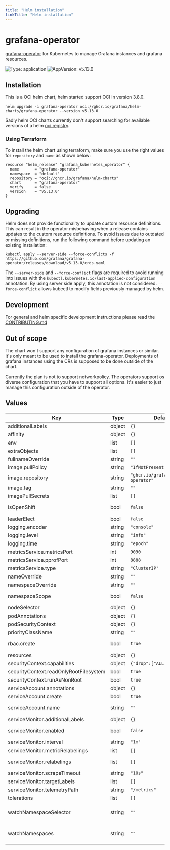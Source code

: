 ```yaml
---
title: "Helm installation"
linkTitle: "Helm installation"
---
```


# grafana-operator

[grafana-operator](https://github.com/grafana/grafana-operator) for Kubernetes to manage Grafana instances and grafana resources.

![Type: application](https://img.shields.io/badge/Type-application-informational?style=flat-square) ![AppVersion: v5.13.0](https://img.shields.io/badge/AppVersion-v5.13.0-informational?style=flat-square)

## Installation

This is a OCI helm chart, helm started support OCI in version 3.8.0.

```shell
helm upgrade -i grafana-operator oci://ghcr.io/grafana/helm-charts/grafana-operator --version v5.13.0
```

Sadly helm OCI charts currently don't support searching for available versions of a helm [oci registry](https://github.com/helm/helm/issues/11000).

### Using Terraform

To install the helm chart using terraform, make sure you use the right values for `repository` and `name` as shown below:

```hcl
resource "helm_release" "grafana_kubernetes_operator" {
  name       = "grafana-operator"
  namespace  = "default"
  repository = "oci://ghcr.io/grafana/helm-charts"
  chart      = "grafana-operator"
  verify     = false
  version    = "v5.13.0"
}
```

## Upgrading

Helm does not provide functionality to update custom resource definitions. This can result in the operator misbehaving when a release contains updates to the custom resource definitions.
To avoid issues due to outdated or missing definitions, run the following command before updating an existing installation:

```shell
kubectl apply --server-side --force-conflicts -f https://github.com/grafana/grafana-operator/releases/download/v5.13.0/crds.yaml
```

The `--server-side` and `--force-conflict` flags are required to avoid running into issues with the `kubectl.kubernetes.io/last-applied-configuration` annotation.
By using server side apply, this annotation is not considered. `--force-conflict` allows kubectl to modify fields previously managed by helm.

## Development

For general and helm specific development instructions please read the [CONTRIBUTING.md](../../../CONTRIBUTING.md)

## Out of scope

The chart won't support any configuration of grafana instances or similar. It's only meant to be used to install the grafana-operator.
Deployments of grafana instances using the CRs is supposed to be done outside of the chart.

Currently the plan is not to support networkpolicy. The operators support os diverse configuration that you have to support all options.
It's easier to just manage this configuration outside of the operator.

## Values

| Key | Type | Default | Description |
|-----|------|---------|-------------|
| additionalLabels | object | `{}` | additional labels to add to all resources |
| affinity | object | `{}` | pod affinity |
| env | list | `[]` | Additional environment variables |
| extraObjects | list | `[]` | Array of extra K8s objects to deploy |
| fullnameOverride | string | `""` | Overrides the fully qualified app name. |
| image.pullPolicy | string | `"IfNotPresent"` | The image pull policy to use in grafana operator container |
| image.repository | string | `"ghcr.io/grafana/grafana-operator"` | grafana operator image repository |
| image.tag | string | `""` | Overrides the image tag whose default is the chart appVersion. |
| imagePullSecrets | list | `[]` | image pull secrets |
| isOpenShift | bool | `false` | Determines if the target cluster is OpenShift. Additional rbac permissions for routes will be added on OpenShift |
| leaderElect | bool | `false` | If you want to run multiple replicas of the grafana-operator, this is not recommended. |
| logging.encoder | string | `"console"` | Log encoding (one of 'json' or 'console') |
| logging.level | string | `"info"` | Configure the verbosity of logging. Can be one of 'debug', 'info', 'error' |
| logging.time | string | `"epoch"` | Time encoding (one of 'epoch', 'millis', 'nano', 'iso8601', 'rfc3339' or 'rfc3339nano'). |
| metricsService.metricsPort | int | `9090` | metrics service port |
| metricsService.pprofPort | int | `8888` | port for the pprof profiling endpoint |
| metricsService.type | string | `"ClusterIP"` | metrics service type |
| nameOverride | string | `""` | Overrides the name of the chart. |
| namespaceOverride | string | `""` | Overrides the namespace name. |
| namespaceScope | bool | `false` | If the operator should run in namespace-scope or not, if true the operator will only be able to manage instances in the same namespace |
| nodeSelector | object | `{}` | pod node selector |
| podAnnotations | object | `{}` | pod annotations |
| podSecurityContext | object | `{}` | pod security context |
| priorityClassName | string | `""` | pod priority class name |
| rbac.create | bool | `true` | Specifies whether to create the ClusterRole and ClusterRoleBinding. If "namespaceScope" is true or "watchNamespaces" is set, this will create Role and RoleBinding instead. |
| resources | object | `{}` | grafana operator container resources |
| securityContext.capabilities | object | `{"drop":["ALL"]}` | grafana operator does not require default capabilities |
| securityContext.readOnlyRootFilesystem | bool | `true` | Allow writing to filesystem |
| securityContext.runAsNonRoot | bool | `true` | Force user to not be root |
| serviceAccount.annotations | object | `{}` | Annotations to add to the service account |
| serviceAccount.create | bool | `true` | Specifies whether a service account should be created |
| serviceAccount.name | string | `""` | The name of the service account to use. If not set and create is true, a name is generated using the fullname template |
| serviceMonitor.additionalLabels | object | `{}` | Set of labels to transfer from the Kubernetes Service onto the target |
| serviceMonitor.enabled | bool | `false` | Used with Prometheus Operator When true Create a ServiceMonitor to enable metric scraping |
| serviceMonitor.interval | string | `"1m"` | Set how frequently Prometheus should scrape |
| serviceMonitor.metricRelabelings | list | `[]` | MetricRelabelConfigs to apply to samples before ingestion |
| serviceMonitor.relabelings | list | `[]` | Set relabel_configs as per https://prometheus.io/docs/prometheus/latest/configuration/configuration/#relabel_config |
| serviceMonitor.scrapeTimeout | string | `"10s"` | Set timeout for scrape |
| serviceMonitor.targetLabels | list | `[]` | Set of labels to transfer from the Kubernetes Service onto the target |
| serviceMonitor.telemetryPath | string | `"/metrics"` | Set path to metrics path |
| tolerations | list | `[]` | pod tolerations |
| watchNamespaceSelector | string | `""` | Sets the WATCH_NAMESPACE_SELECTOR environment variable, Defines namespaces the operator should be listening for based on label and key value pair added on namespace kind. By default it's all namespaces. |
| watchNamespaces | string | `""` | Sets the WATCH_NAMESPACE environment variable, Defines namespaces the operator should be listening for. By default it's all namespaces, if you want to limit the Operator to its own namespace, instead set namespaceScope: true. |
